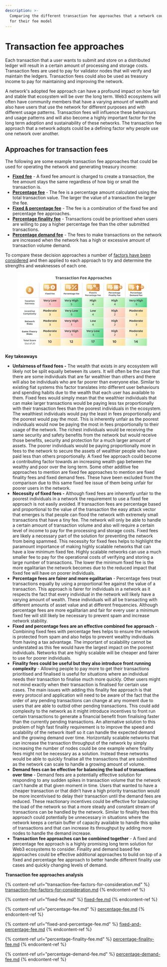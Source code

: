 ```yaml
---
description: >-
  Comparing the different transaction fee approaches that a network could use
  for their fee model
---
```


# Transaction fee approaches

Each transaction that a user wants to submit and store on a distributed ledger will result in a certain amount of processing and storage costs. Transaction fees are used to pay for validator nodes that will verify and maintain the ledgers. Transaction fees could also be used as treasury income to pay for maintaining and improving the network.

A network's adopted fee approach can have a profound impact on how fair and stable that ecosystem will be over the long term. Web3 ecosystems will often have community members that have a varying amount of wealth and also have users that use the network for different purposes and with different usage patterns. Transaction fees will influence these behaviours and usage patterns and will also become a highly important factor for the long term adoption and sustainability of these networks. The transaction fee approach that a network adopts could be a defining factor why people use one network over another.



## **Approaches for transaction fees**

The following are some example transaction fee approaches that could be used for operating the network and generating treasury income:

* [**Fixed fee**](fixed-fee.md) - A fixed fee amount is charged to create a transaction, the fee amount stays the same regardless of how big or small the transaction is.
* [**Percentage fee**](percentage-fee.md) - The fee is a percentage amount calculated using the total transaction value. The larger the value of a transaction the larger the fee.
* [**Fixed & percentage fee**](fixed-and-percentage-fee.md) - The fee is a combination of the fixed fee and percentage fee approaches.
* [**Percentage finality fee**](percentage-finality-fee.md) - Transactions could be prioritised when users are willing to pay a higher percentage fee than the other submitted transactions.
* [**Percentage demand fee**](percentage-demand-fee.md) - The fees to make transactions on the network are increased when the network has a high or excessive amount of transaction volume demand.



To compare these decision approaches a number of [factors have been considered](transaction-fee-factors-for-consideration.md) and then applied to each approach to try and determine the strengths and weaknesses of each one.

<figure><img src="../../.gitbook/assets/transaction-fee-approaches.png" alt=""><figcaption></figcaption></figure>



**Key takeaways**

* **Unfairness of fixed fees -** The wealth that exists in any ecosystem will likely not be split equally between its users. It will often be the case that there are some individuals that are far wealthier than others and there will also be individuals who are far poorer than everyone else. Similar to existing fiat systems this factor translates into different user behaviours and spending habits due to the wealth that each user has available to them. Fixed fees would simply mean that the wealthier individuals that can make larger transactions would be paying less tax proportionally with their transaction fees than the poorest individuals in the ecosystem. The wealthiest individuals would pay the least in fees proportionally and the poorest would pay the most. This is inherently unfair as the poorest individuals would now be paying the most in fees proportionally to their usage of the network. The richest individuals would be receiving the same security and safety benefits from the network but would receive those benefits, security and protection for a much larger amount of assets. The poorer individuals would be paying proportionally more in fees to the network to secure the assets of wealthier people who have paid less than others proportionally. A fixed fee approach could become a contributing factor towards an increasing wealth gap between the wealthy and poor over the long term. Some other additive fee approaches to mention are fixed fee approaches to mention are fixed finality fees and fixed demand fees. These have been excluded from the comparison due to this same fixed fee issue of them being unfair for poorer users in the network.
* **Necessity of fixed fees -** Although fixed fees are inherently unfair to the poorest individuals in a network the requirement to use a fixed fee approach is not easily avoided. If transaction fees are percentage based and proportional to the value of the transaction the easy attack vector that emerges is that people can flood the network with extremely small transactions that have a tiny fee. The network will only be able to handle a certain amount of transaction volume and also will require a certain level of income to pay for the processing and storage costs. Fixed fees are likely a necessary part of the solution for preventing the network from being spammed. This necessity for fixed fees helps to highlight the paramount importance of making highly scalable networks that can have a low minimum fixed fee. Highly scalable networks can use a much smaller fee to pay for the operational costs of verifying and storing a large number of transactions. The lower the minimum fixed fee is the more egalitarian the network becomes due to the reduced impact that fixed fee will have on poorer individuals.
* **Percentage fees are fairer and more egalitarian** - Percentage fees treat transactions equally by using a proportional fee against the value of a transaction. This approach is fairer for individuals in a network as it respects the fact that every individual in the network will likely have a varying amount of wealth. These individuals will all be transacting with different amounts of asset value and at different frequencies. Although percentage fees are more egalitarian and fair for every user a minimum fixed fee will still likely be necessary to prevent spam and increase network stability.
* **Fixed and percentage fees are an effective combined fee approach** - Combining fixed fees with percentage fees helps to ensure the network is protected from spam and also helps to prevent wealthy individuals from having a tax advantage. The important of scalability cannot be understated as this fee would have the largest impact on the poorest individuals. Networks that are highly scalable will be cheaper and fairer to use for poorer individuals.&#x20;
* **Finality fees could be useful but they also introduce front running complexity** - Allowing people to pay more to get their transactions prioritised and finalised is useful for situations where an individual needs their transaction to finalise much more quickly. Other users might not mind exactly when their transaction is finalised for certain use cases. The main issues with adding this finality fee approach is that every protocol and application will need to be aware of the fact that the order of any pending transactions can change at any moment due to users that are able to outbid other pending transactions. This could add complexity to the network as it might introduce incentives to front run certain transactions to generate a financial benefit from finalising faster than the currently pending transactions. An alternative solution to this problem of high fast finality requirement is to improve the speed and scalability of the network itself so it can handle the expected demand and the growing demand over time. Horizontally scalable networks that can increase the transaction throughput of the network by simply increasing the number of nodes could be one example where finality fees might not be necessary as a solution. Instead these networks would be able to quickly finalise all the transactions that are submitted as the network can scale to handle a growing amount of volume.
* **Demand fees can be effective for balancing the load of transactions over time** - Demand fees are a potentially effective solution for responding to any sudden spikes in transaction volume that the network can’t handle at that given moment in time. Users that wanted to have a cheaper transaction or that didn’t have a high priority transaction would be more incentivised to delay their transaction until the demand fees are reduced. These reactionary incentives could be effective for balancing the load of the network so that a more steady and constant stream of transactions can be handled by the network. Similar to finality fees this approach could potentially be unnecessary in situations where the network keeps a certain buffer of capacity available to handle this spike of transactions and that can increase its throughput by adding more nodes to handle the demand increase.
* **Transaction fee approaches can be combined together** - A fixed and percentage fee approach is a highly promising long term solution for Web3 ecosystems to consider. Finality and demand based fee approaches could be effective additional approaches to build on top of a fixed and percentage fee approach to better handle different finality use cases and quickly changing levels of demand.



**Transaction fee approaches analysis**

{% content-ref url="transaction-fee-factors-for-consideration.md" %}
[transaction-fee-factors-for-consideration.md](transaction-fee-factors-for-consideration.md)
{% endcontent-ref %}

{% content-ref url="fixed-fee.md" %}
[fixed-fee.md](fixed-fee.md)
{% endcontent-ref %}

{% content-ref url="percentage-fee.md" %}
[percentage-fee.md](percentage-fee.md)
{% endcontent-ref %}

{% content-ref url="fixed-and-percentage-fee.md" %}
[fixed-and-percentage-fee.md](fixed-and-percentage-fee.md)
{% endcontent-ref %}

{% content-ref url="percentage-finality-fee.md" %}
[percentage-finality-fee.md](percentage-finality-fee.md)
{% endcontent-ref %}

{% content-ref url="percentage-demand-fee.md" %}
[percentage-demand-fee.md](percentage-demand-fee.md)
{% endcontent-ref %}
